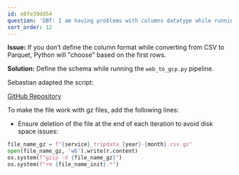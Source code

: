 ```yaml
---
id: e8fe39dd54
question: 'DBT: I am having problems with columns datatype while running DBT/BigQuery'
sort_order: 12
---
```


**Issue:** If you don’t define the column format while converting from CSV to Parquet, Python will "choose" based on the first rows.

**Solution:** Define the schema while running the `web_to_gcp.py` pipeline.

Sebastian adapted the script:

[GitHub Repository](https://github.com/sebastian2296/data-engineering-zoomcamp/blob/main/week_4_analytics_engineering/web_to_gcs.py)

To make the file work with gz files, add the following lines:

- Ensure deletion of the file at the end of each iteration to avoid disk space issues:

```python
file_name_gz = f"{service}_tripdata_{year}-{month}.csv.gz"
open(file_name_gz, 'wb').write(r.content)
os.system(f"gzip -d {file_name_gz}")
os.system(f"rm {file_name_init}.*")
```